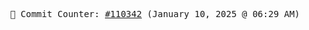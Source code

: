 <p align="center">
    <samp>
        📮 Commit Counter: <a href="https://github.com/Javascript-void0/Javascript-void0/commits/main">#110342</a> (January 10, 2025 @ 06:29 AM)
    </samp>
</p>